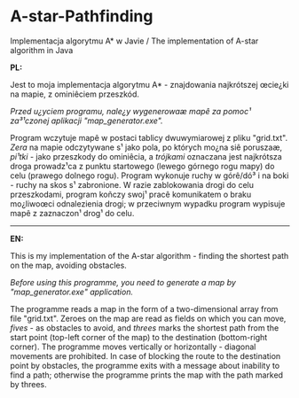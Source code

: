 # A-star-Pathfinding
Implementacja algorytmu A* w Javie / The implementation of A-star algorithm in Java

**PL:**

Jest to moja implementacja algorytmu A* - znajdowania najkrótszej œcie¿ki na mapie, z ominiêciem przeszkód.

*Przed u¿yciem programu, nale¿y wygenerowaæ mapê za pomoc¹ za³¹czonej aplikacji "map_generator.exe".*

Program wczytuje mapê w postaci tablicy dwuwymiarowej z pliku "grid.txt". *Zera* na mapie odczytywane s¹ jako pola, po których mo¿na siê poruszaæ, *pi¹tki* - jako przeszkody do ominiêcia, a *trójkami* oznaczana jest najkrótsza droga prowadz¹ca z punktu startowego (lewego górnego rogu mapy) do celu (prawego dolnego rogu). Program wykonuje ruchy w górê/dó³ i na boki - ruchy na skos s¹ zabronione. W razie zablokowania drogi do celu przeszkodami, program koñczy swoj¹ pracê komunikatem o braku mo¿liwoœci odnalezienia drogi; w przeciwnym wypadku program wypisuje mapê z zaznaczon¹ drog¹ do celu.



----------------------------------------------------------------------------



**EN:**

This is my implementation of the A-star algorithm - finding the shortest path on the map, avoiding obstacles.

*Before using this programme, you need to generate a map by "map_generator.exe" application.*

The programme reads a map in the form of a two-dimensional array from file "grid.txt". Zeroes on the map are read as fields on which you can move, *fives* - as obstacles to avoid, and *threes* marks the shortest path from the start point (top-left corner of the map) to the destination (bottom-right corner). The programme moves vertically or horizontally - diagonal movements are prohibited. In case of blocking the route to the destination point by obstacles, the programme exits with a message about inability to find a path; otherwise the programme prints the map with the path marked by threes.
